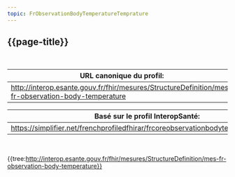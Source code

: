 ```yaml
---
topic: FrObservationBodyTemperatureTemprature
---
```

## {{page-title}}
&nbsp;


|     URL canonique du profil:                                                                  |
|-----------------------------------------------------------------------------------------------|
|    http://interop.esante.gouv.fr/fhir/mesures/StructureDefinition/mes-fr-observation-body-temperature    |


|     Basé sur le profil InteropSanté:                                                 |
|--------------------------------------------------------------------------------------|
|     https://simplifier.net/frenchprofiledfhirar/frcoreobservationbodytemperatureprofile    |



&nbsp;

{{tree:http://interop.esante.gouv.fr/fhir/mesures/StructureDefinition/mes-fr-observation-body-temperature}}

